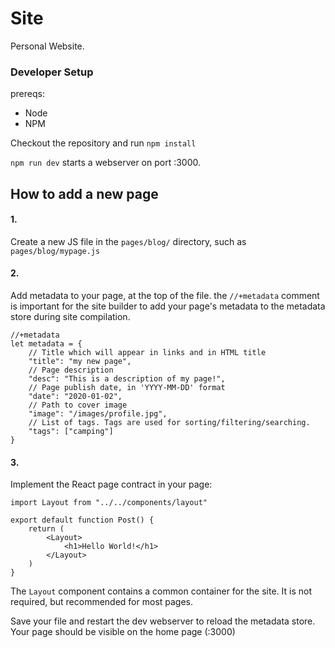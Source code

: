 # Site

Personal Website.

### Developer Setup

prereqs:
- Node
- NPM

Checkout the repository and run `npm install`

`npm run dev` starts a webserver on port :3000.


## How to add a new page

#### 1.

Create a new JS file in the `pages/blog/` directory, such as `pages/blog/mypage.js`


#### 2.

Add metadata to your page, at the top of the file. the `//+metadata` comment is important for the site builder to add your page's
metadata to the metadata store during site compilation.
```
//+metadata
let metadata = {
    // Title which will appear in links and in HTML title
    "title": "my new page",
    // Page description
    "desc": "This is a description of my page!",
    // Page publish date, in 'YYYY-MM-DD' format
    "date": "2020-01-02",
    // Path to cover image
    "image": "/images/profile.jpg",
    // List of tags. Tags are used for sorting/filtering/searching.
    "tags": ["camping"]
}
```

#### 3.

Implement the React page contract in your page:
```
import Layout from "../../components/layout"

export default function Post() {
    return (         
        <Layout>                
            <h1>Hello World!</h1>
        </Layout>
    )
}
```

The `Layout` component contains a common container for the site. It is not required, but recommended for most pages.

Save your file and restart the dev webserver to reload the metadata store. Your page should be visible on the home page (:3000)
